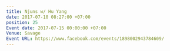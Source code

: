 ```yaml
---
title: Njuns w/ Hu Yang
date: 2017-07-10 08:27:00 +07:00
position: 25
Event date: 2017-07-15 00:00:00 +07:00
Venue: Savage
Event URL: https://www.facebook.com/events/1898002943784609/
---
```


